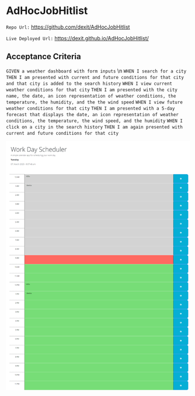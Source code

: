 # AdHocJobHitlist

` Repo Url: ` https://github.com/dexit/AdHocJobHitlist

`Live Deployed Url:` https://dexit.github.io/AdHocJobHitlist/

## Acceptance Criteria

`GIVEN a weather dashboard with form inputs` \\n
`WHEN I search for a city`
`THEN I am presented with current and future conditions for that city and that city is added to the search history`
`WHEN I view current weather conditions for that city`
`THEN I am presented with the city name, the date, an icon representation of weather conditions, the temperature, the humidity, and the the wind speed`
`WHEN I view future weather conditions for that city`
`THEN I am presented with a 5-day forecast that displays the date, an icon representation of weather conditions, the temperature, the wind speed, and the humidity`
`WHEN I click on a city in the search history`
`THEN I am again presented with current and future conditions for that city`


![SCrenshot](dexit.github.io_AdHocJobHitlist_.png)
